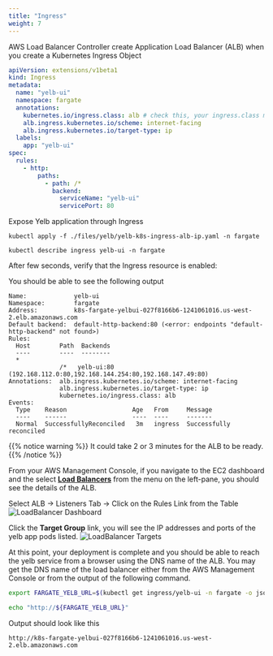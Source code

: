```yaml
---
title: "Ingress"
weight: 7
---
```


AWS Load Balancer Controller create Application Load Balancer (ALB) when you create a Kubernetes Ingress Object

```yaml
apiVersion: extensions/v1beta1
kind: Ingress
metadata:
  name: "yelb-ui"
  namespace: fargate
  annotations:
    kubernetes.io/ingress.class: alb # check this, your ingress.class may be different 
    alb.ingress.kubernetes.io/scheme: internet-facing 
    alb.ingress.kubernetes.io/target-type: ip 
  labels:
    app: "yelb-ui"
spec:
  rules:
    - http:
        paths:
          - path: /*
            backend:
              serviceName: "yelb-ui"
              servicePort: 80
```

Expose Yelb application through Ingress

```properties
kubectl apply -f ./files/yelb/yelb-k8s-ingress-alb-ip.yaml -n fargate
```

```properties
kubectl describe ingress yelb-ui -n fargate
```

After few seconds, verify that the Ingress resource is enabled:

You should be able to see the following output

```properties
Name:             yelb-ui
Namespace:        fargate
Address:          k8s-fargate-yelbui-027f8166b6-1241061016.us-west-2.elb.amazonaws.com
Default backend:  default-http-backend:80 (<error: endpoints "default-http-backend" not found>)
Rules:
  Host        Path  Backends
  ----        ----  --------
  *           
              /*   yelb-ui:80 (192.168.112.0:80,192.168.144.254:80,192.168.147.49:80)
Annotations:  alb.ingress.kubernetes.io/scheme: internet-facing
              alb.ingress.kubernetes.io/target-type: ip
              kubernetes.io/ingress.class: alb
Events:
  Type    Reason                  Age   From     Message
  ----    ------                  ----  ----     -------
  Normal  SuccessfullyReconciled   3m   ingress  Successfully reconciled
```

{{% notice warning %}}
It could take 2 or 3 minutes for the ALB to be ready.
{{% /notice %}}

From your AWS Management Console, if you navigate to the EC2 dashboard and the select **[Load Balancers](https://us-west-2.console.aws.amazon.com/ec2/v2/home?region=us-west-2#LoadBalancers)** from the menu on the left-pane, you should see the details of the ALB.

Select ALB -> Listeners Tab -> Click on the Rules Link from the Table
![LoadBalancer Dashboard](/images/lb/rules.png)

Click the **Target Group** link, you will see the IP addresses and ports of the yelb app pods listed.
![LoadBalancer Targets](/images/lb/NLB-Registered-targets.png)

At this point, your deployment is complete and you should be able to reach the yelb service from a browser using the DNS name of the ALB. You may get the DNS name of the load balancer either from the AWS Management Console or from the output of the following command.

```bash
export FARGATE_YELB_URL=$(kubectl get ingress/yelb-ui -n fargate -o jsonpath='{.status.loadBalancer.ingress[0].hostname}')

echo "http://${FARGATE_YELB_URL}"
```

Output should look like this

```properties
http://k8s-fargate-yelbui-027f8166b6-1241061016.us-west-2.elb.amazonaws.com
```
